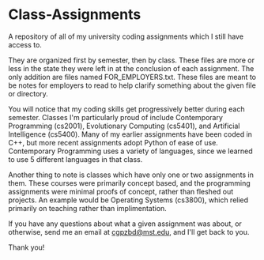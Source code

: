 # Class-Assignments
A repository of all of my university coding assignments which I still have access to.

They are organized first by semester, then by class. These files are more or less in the state they were left in at the conclusion of each assignment. The only addition are files named FOR_EMPLOYERS.txt. These files are meant to be notes for employers to read to help clarify something about the given file or directory.

You will notice that my coding skills get progressively better during each semester. Classes I'm particularly proud of include Contemporary Programming (cs2001), Evolutionary Computing (cs5401), and Artificial Intelligence (cs5400). Many of my earlier assignments have been coded in C++, but more recent assignments adopt Python of ease of use. Contemporary Programming uses a variety of languages, since we learned to use 5 different languages in that class.

Another thing to note is classes which have only one or two assignments in them. These courses were primarily concept based, and the programming assignments were minimal proofs of concept, rather than fleshed out projects. An example would be Operating Systems (cs3800), which relied primarily on teaching rather than implimentation.

If you have any questions about what a given assignment was about, or otherwise, send me an email at cgpzbd@mst.edu, and I'll get back to you.

Thank you!
